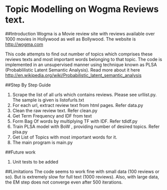 # Topic Modelling on Wogma Reviews text.

##Introduction
Wogma is a Movie review site with reviews available over 1000 movies in Hollywood as well as Bollywood. The website is http://wogma.com

This code attempts to find out number of topics which comprises these reviews texts and most important words belonging to that topic. The code is implemented in an unsupervised manner using technique known as PLSA (Probablilistic Latent Semantic Analysis). Read more about it here http://en.wikipedia.org/wiki/Probabilistic_latent_semantic_analysis

##Step By Step Guide 
1. Scrape the list of all urls which contains reviews. Please see urllist.py. The sample is given is listofurls.txt
2. For each url, extract review text from html pages. Refer data.py
3. Clean the raw review text. Refer clean.py
4. Get Term Frequency and IDF from text
5. Form Bag Of words by multiplying TF with IDF. Refer tdidf.py
6. Train PLSA model with BoW , providing number of desired topics. Refer plsa.py
7. Get List of Topics with most important words for it. 
8. The main program is main.py

##Future work 
1. Unit tests to be added

##Limitations
The code seems to work fine with small data (100 reviews or so). But is extremely slow for full text (1000 reviews). Also, with large data, the EM step does not converge even after 500 iterations.
